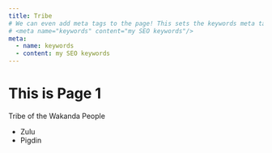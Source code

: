 ```yaml
---
title: Tribe
# We can even add meta tags to the page! This sets the keywords meta tag.
# <meta name="keywords" content="my SEO keywords"/>
meta:
  - name: keywords
  - content: my SEO keywords
---
```


# This is Page 1

Tribe of the Wakanda People

- Zulu
- Pigdin